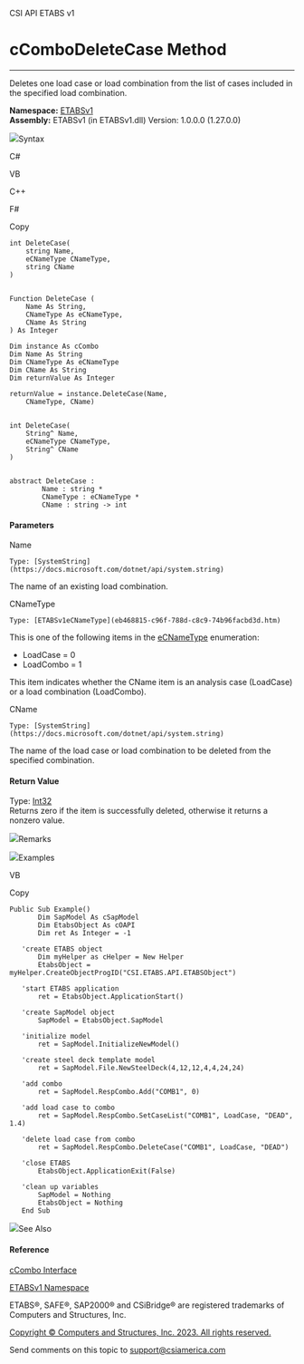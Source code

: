 ﻿

CSI API ETABS v1

# cComboDeleteCase Method  
  
---  
  
Deletes one load case or load combination from the list of cases included in
the specified load combination.

**Namespace:** [ETABSv1](2780f1b8-2033-5289-2298-1cdb2a7508d9.htm)  
**Assembly:** ETABSv1 (in ETABSv1.dll) Version: 1.0.0.0 (1.27.0.0)

![](../icons/SectionExpanded.png)Syntax

C#

VB

C++

F#

Copy

    
    
    int DeleteCase(
    	string Name,
    	eCNameType CNameType,
    	string CName
    )
    
    
    Function DeleteCase ( 
    	Name As String,
    	CNameType As eCNameType,
    	CName As String
    ) As Integer
    
    Dim instance As cCombo
    Dim Name As String
    Dim CNameType As eCNameType
    Dim CName As String
    Dim returnValue As Integer
    
    returnValue = instance.DeleteCase(Name, 
    	CNameType, CName)
    
    
    int DeleteCase(
    	String^ Name, 
    	eCNameType CNameType, 
    	String^ CName
    )
    
    
    abstract DeleteCase : 
            Name : string * 
            CNameType : eCNameType * 
            CName : string -> int 
    

#### Parameters

Name

    Type: [SystemString](https://docs.microsoft.com/dotnet/api/system.string)  
The name of an existing load combination.

CNameType

    Type: [ETABSv1eCNameType](eb468815-c96f-788d-c8c9-74b96facbd3d.htm)  
This is one of the following items in the
[eCNameType](eb468815-c96f-788d-c8c9-74b96facbd3d.htm) enumeration:

  * LoadCase = 0
  * LoadCombo = 1

This item indicates whether the CName item is an analysis case (LoadCase) or a
load combination (LoadCombo).

CName

    Type: [SystemString](https://docs.microsoft.com/dotnet/api/system.string)  
The name of the load case or load combination to be deleted from the specified
combination.

#### Return Value

Type: [Int32](https://docs.microsoft.com/dotnet/api/system.int32)  
Returns zero if the item is successfully deleted, otherwise it returns a
nonzero value.

![](../icons/SectionExpanded.png)Remarks

![](../icons/SectionExpanded.png)Examples

VB

Copy

    
    
    Public Sub Example()
           Dim SapModel As cSapModel
           Dim EtabsObject As cOAPI
           Dim ret As Integer = -1
    
       'create ETABS object
           Dim myHelper as cHelper = New Helper
           EtabsObject = myHelper.CreateObjectProgID("CSI.ETABS.API.ETABSObject")
    
       'start ETABS application
           ret = EtabsObject.ApplicationStart()
    
       'create SapModel object
           SapModel = EtabsObject.SapModel
    
       'initialize model
           ret = SapModel.InitializeNewModel()
    
       'create steel deck template model
           ret = SapModel.File.NewSteelDeck(4,12,12,4,4,24,24)
    
       'add combo
           ret = SapModel.RespCombo.Add("COMB1", 0)
    
       'add load case to combo
           ret = SapModel.RespCombo.SetCaseList("COMB1", LoadCase, "DEAD", 1.4)
    
       'delete load case from combo
           ret = SapModel.RespCombo.DeleteCase("COMB1", LoadCase, "DEAD")
    
       'close ETABS
           EtabsObject.ApplicationExit(False)
    
       'clean up variables
           SapModel = Nothing
           EtabsObject = Nothing
       End Sub

![](../icons/SectionExpanded.png)See Also

#### Reference

[cCombo Interface](8c1d1b19-f7ba-858c-25b3-5986a0d9cbb8.htm)

[ETABSv1 Namespace](2780f1b8-2033-5289-2298-1cdb2a7508d9.htm)

ETABS®, SAFE®, SAP2000® and CSiBridge® are registered trademarks of Computers
and Structures, Inc.  

[Copyright © Computers and Structures, Inc. 2023. All rights
reserved.](http://www.csiamerica.com)

Send comments on this topic to
[support@csiamerica.com](mailto:support%40csiamerica.com?Subject=CSI%20API%20ETABS%20v1)

